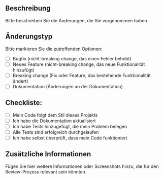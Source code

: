 ## Beschreibung
Bitte beschreiben Sie die Änderungen, die Sie vorgenommen haben.

## Änderungstyp
Bitte markieren Sie die zutreffenden Optionen:

- [ ] Bugfix (nicht-breaking change, das einen Fehler behebt)
- [ ] Neues Feature (nicht-breaking change, das neue Funktionalität hinzufügt)
- [ ] Breaking change (Fix oder Feature, das bestehende Funktionalität ändert)
- [ ] Dokumentation (Änderungen an der Dokumentation)

## Checkliste:
- [ ] Mein Code folgt dem Stil dieses Projekts
- [ ] Ich habe die Dokumentation aktualisiert
- [ ] Ich habe Tests hinzugefügt, die mein Problem belegen
- [ ] Alle Tests sind erfolgreich durchgelaufen
- [ ] Ich habe selbst überprüft, dass mein Code funktioniert

## Zusätzliche Informationen
Fügen Sie hier weitere Informationen oder Screenshots hinzu, die für den Review-Prozess relevant sein könnten. 